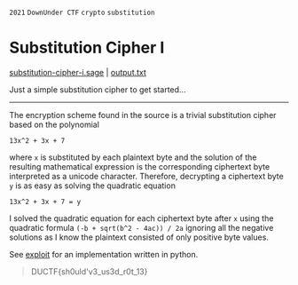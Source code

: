 `2021` `DownUnder CTF` `crypto` `substitution`

# Substitution Cipher I
[substitution-cipher-i.sage](substitution-cipher-i.sage) | [output.txt](output.txt)  

Just a simple substitution cipher to get started...
___

The encryption scheme found in the source is a trivial substitution cipher based on the polynomial

```
13x^2 + 3x + 7
```

where `x` is substituted by each plaintext byte and the solution of the resulting mathematical expression is the corresponding
ciphertext byte interpreted as a unicode character. Therefore, decrypting a ciphertext byte `y` is as easy as solving the
quadratic equation

```
13x^2 + 3x + 7 = y
```

I solved the quadratic equation for each ciphertext byte after `x` using the quadratic formula `(-b + sqrt(b^2 - 4ac)) / 2a`
ignoring all the negative solutions as I know the plaintext consisted of only positive byte values.  

See [exploit](./exploit.py) for an implementation written in python.

> DUCTF{sh0uld'v3_us3d_r0t_13}
